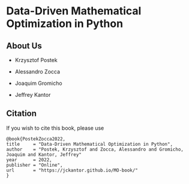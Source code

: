 # Data-Driven Mathematical Optimization in Python

## About Us

* Krzysztof Postek

* Alessandro Zocca

* Joaquim Gromicho

* Jeffrey Kantor

## Citation

If you wish to cite this book, please use

```
@book{PostekZocca2022,
title     = "Data-Driven Mathematical Optimization in Python",
author    = "Postek, Krzysztof and Zocca, Alessandro and Gromicho, Joaquim and Kantor, Jeffrey"
year      = 2022,
publisher = "Online",
url       = "https://jckantor.github.io/MO-book/"
}
```